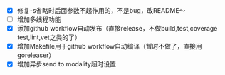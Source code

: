 * [X] 修复-s省略时后面参数不起作用的，不是bug，改README～
* [ ] 增加多线程功能
* [X] 添加github workflow自动发布（直接release，不做build,test,coverage test,lint,vet之类的了）
* [X] 增加Makefile用于github workflow自动编译（暂时不做了，直接用goreleaser）
* [X] 增加异步send to modality超时设置
